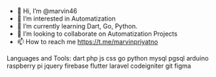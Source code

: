 - 👋 Hi, I’m @marvin46
- 👀 I’m interested in Automatization
- 🌱 I’m currently learning Dart, Go, Python.
- 💞️ I’m looking to collaborate on Automatization Projects
- 📫 How to reach me https://t.me/marvinpriyatno

Languages and Tools:
dart php js css go python mysql pgsql arduino raspberry pi jquery firebase flutter laravel codeigniter git figma

<!---
marvin46/marvin46 is a ✨ special ✨ repository because its `README.md` (this file) appears on your GitHub profile.
You can click the Preview link to take a look at your changes.
--->
